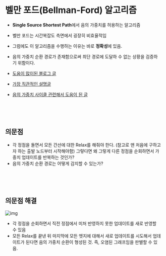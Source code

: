 # 벨만 포드(Bellman-Ford) 알고리즘

- **Single Source Shortest Path**에서 음의 가중치를 허용하는 알고리즘
- 벨만 포드는 시간복잡도 측면에서 굉장히 비효율적임
- 그럼에도 이 알고리즘을 수행하는 이유는 바로 **정확성**에 있음.
- 음의 가중치 순환 경로가 존재함으로써 최단 경로에 도달하 수 없는 상황을 검증하기 위함이다.

- [도움이 많이된 블로그 글](https://victorydntmd.tistory.com/104?category=686701)
- [가장 직관적인 설명글](https://bluemoon-1st.tistory.com/17)
- [음의 가중치 사이클 관련해서 도움이 된 글](https://engkimbs.tistory.com/363)



<br>

<br>

<br>

## 의문점

- 각 정점을 돌면서 모든 간선에 대한 Relax를 해줘야 한다. (참고로 맨 처음에 구하고자 하는 출발 노드부터 시작해야함) 그렇다면 왜 그렇게 다른 정점을 순회하면서 가중치 업데이트를 반복하는 것인가?
- 음의 가중치 순환 경로는 어떻게 감지할 수 있는가? 

<br>

<br>

<br>

## 의문점 해결

![img](https://t1.daumcdn.net/cfile/tistory/9962B63A5A47477A1D)

- 각 정점을 순회하면서 직전 정점에서 미처 반영하지 못한 업데이트를 새로 반영할 수 있음
- 모든 Relax를 끝낸 뒤 마지막에 모든 엣지에 대해서 새로 업데이트를 시도해서 업데이트가 된다면 음의 가중치 순환이 형성된 것. 즉, 오염된 그래프임을 판별할 수 있음.

